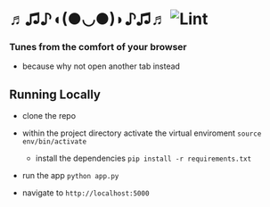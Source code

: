 
# ♬♫♪◖(●◡●)◗♪♫♬                      ![Lint](https://github.com/s1ntaxe770r/flaskify/workflows/Lint/badge.svg)

### Tunes from the comfort of your browser
* because why not open another tab instead


## Running Locally 

* clone the repo 

* within the project directory activate the virtual enviroment
  ` source env/bin/activate `
  - install the dependencies ` pip install -r requirements.txt ` 

* run the app ``` python app.py ```

* navigate to ` http://localhost:5000 `


